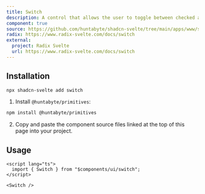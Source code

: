 ```yaml
---
title: Switch
description: A control that allows the user to toggle between checked and not checked.
component: true
source: https://github.com/huntabyte/shadcn-svelte/tree/main/apps/www/src/lib/components/ui/switch
radix: https://www.radix-svelte.com/docs/switch
external:
  project: Radix Svelte
  url: https://www.radix-svelte.com/docs/switch
---
```


<script>
  import { ComponentExample, ManualInstall } from '$lib/components/docs';
  import { SwitchDemo } from '@/registry/default/example'
</script>

<ComponentExample src="src/lib/registry/default/example/switch/SwitchDemo.svelte">

<div slot="example">
<SwitchDemo />
</div>

</ComponentExample>

## Installation

```bash
npx shadcn-svelte add switch
```

<ManualInstall>

1. Install `@huntabyte/primitives`:

```bash
npm install @huntabyte/primitives
```

2. Copy and paste the component source files linked at the top of this page into your project.

</ManualInstall>

## Usage

```svelte
<script lang="ts">
  import { Switch } from "$components/ui/switch";
</script>

<Switch />
```
